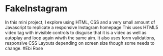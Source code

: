 # FakeInstagram
In this mini project, I explore using HTML, CSS and a very small amount of Javascript to replicate a responsive Instagram homepage
This uses HTML5 video tag with invisible controls to disguise that it is a video as well as autoplay and loop again wiwth the same aim.
It also uses form validations, responsive CSS Layouts depending on screen size though some needs to change.
#Ebi Rose